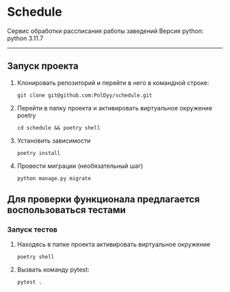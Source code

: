 # Schedule

Сервис обработки рассписания работы заведений
Версия python: python 3.11.7 

______________________

## Запуск проекта

1) Клонировать репозиторий и перейти в него в командной строке:

    `git clone git@github.com:PolDyy/schedule.git`

2) Перейти в папку проекта и активировать виртуальное окружение poetry

    `cd schedule && poetry shell`

3) Установить зависимости

    `poetry install`

4) Провести миграции (необязательный шаг)

    `python manage.py migrate`

## Для проверки функционала предлагается воспользоваться тестами

### Запуск тестов

1) Находясь в папке проекта активировать виртуальное окружение

    `poetry shell`

2) Вызвать команду pytest:

    `pytest .`
